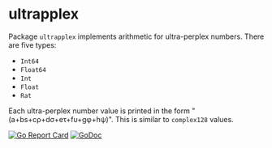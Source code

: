 # ultrapplex

Package `ultrapplex` implements arithmetic for ultra-perplex numbers. There are five types:

* `Int64`
* `Float64`
* `Int`
* `Float`
* `Rat`

Each ultra-perplex number value is printed in the form "(a+bs+cρ+dσ+eτ+fυ+gφ+hψ)". This is similar to `complex128` values.

[![Go Report Card](https://goreportcard.com/badge/gojp/goreportcard)](https://goreportcard.com/report/github.com/meirizarrygelpi/numbers/ultrapplex) [![GoDoc](https://godoc.org/github.com/meirizarrygelpi/numbers/ultrapplex?status.svg)](https://godoc.org/github.com/meirizarrygelpi/numbers/ultrapplex)